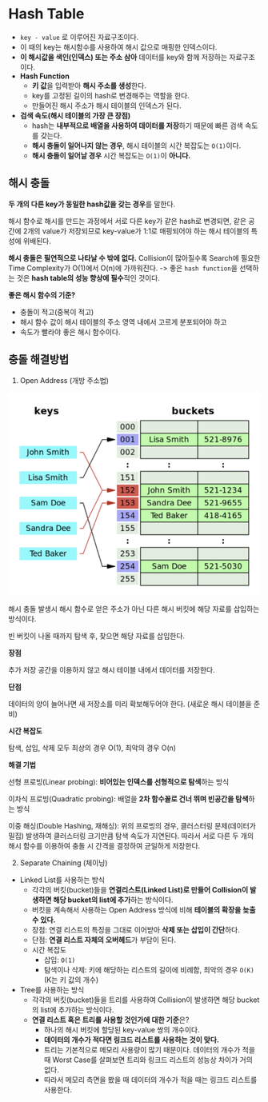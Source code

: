 # Hash Table

- `key - value` 로 이루어진 자료구조이다.
- 이 때의 key는 해시함수를 사용하여 해시 값으로 매핑한 인덱스이다.
- **이 해시값을 색인(인덱스) 또는 주소 삼아** 데이터를 key와 함께 저장하는 자료구조이다.
- **Hash Function**
  - **키 값**을 입력받아 **해시 주소를 생성**한다.
  - key를 고정된 길이의 hash로 변경해주는 역할을 한다.
  - 만들어진 해시 주소가 해시 테이블의 인덱스가 된다.
- **검색 속도(해시 테이블의 가장 큰 장점)**
  - hash는 **내부적으로 배열을 사용하여 데이터를 저장**하기 때문에 빠른 검색 속도를 갖는다.
  - **해시 충돌이 일어나지 않는 경우**, 해시 테이블의 시간 복잡도는 `O(1)`이다.
  - **해시 충돌이 일어날 경우** 시간 복잡도는 `O(1)`이 **아니다.**

## 해시 충돌

**두 개의 다른 key가 동일한 hash값을 갖는 경우**를 말한다.

해시 함수로 해시를 만드는 과정에서 서로 다른 key가 같은 hash로 변경되면, 같은 공간에 2개의 value가 저장되므로 key-value가 1:1로 매핑되어야 하는 해시 테이블의 특성에 위배된다.

**해시 충돌은 필연적으로 나타날 수 밖에 없다.** Collision이 많아질수록 Search에 필요한 Time Complexity가 O(1)에서 O(n)에 가까워진다. -> 좋은 `hash function`을 선택하는 것은 **hash table의 성능 향상에 필수**적인 것이다.

**좋은 해시 함수의 기준?**

- 충돌이 적고(중복이 적고)
- 해시 함수 값이 해시 테이블의 주소 영역 내에서 고르게 분포되어야 하고
- 속도가 빨라야 좋은 해시 함수이다.

## 충돌 해결방법

1. Open Address (개방 주소법)

![](./images/hash.png)

해시 충돌 발생시 해시 함수로 얻은 주소가 아닌 다른 해시 버킷에 해당 자료를 삽입하는 방식이다.

빈 버킷이 나올 때까지 탐색 후, 찾으면 해당 자료를 삽입한다.

**장점**

추가 저장 공간을 이용하지 않고 해시 테이블 내에서 데이터를 저장한다.

**단점**

데이터의 양이 늘어나면 새 저장소를 미리 확보해두어야 한다. (새로운 해시 테이블을 준비)

**시간 복잡도**

탐색, 삽입, 삭제 모두 최상의 경우 O(1), 최악의 경우 O(n)

**해결 기법**

선형 프로빙(Linear probing): **비어있는 인덱스를 선형적으로 탐색**하는 방식

이차식 프로빙(Quadratic probing): 배열을 **2차 함수꼴로 건너 뛰며 빈공간을 탐색**하는 방식

이중 해싱(Double Hashing, 재해싱): 위의 프로빙의 경우, 클러스터링 문제(데이터가 밀집) 발생하여 클러스터링 크기만큼 탐색 속도가 지연된다. 따라서 서로 다른 두 개의 해시 함수를 이용하여 충돌 시 간격을 결정하여 균일하게 저장한다.

2. Separate Chaining (체이닝)

- Linked List를 사용하는 방식
  - 각각의 버킷(bucket)들을 **연결리스트(Linked List)로 만들어 Collision이 발생하면 해당 bucket의 list에 추가**하는 방식이다.
  - 버킷을 계속해서 사용하는 Open Address 방식에 비해 **테이블의 확장을 늦출 수 있다.**
  - 장점: 연결 리스트의 특징을 그대로 이어받아 **삭제 또는 삽입이 간단**하다.
  - 단점: **연결 리스트 자체의 오버헤드**가 부담이 된다.
  - 시간 복잡도
    - 삽입: `O(1)`
    - 탐색이나 삭제: 키에 해당하는 리스트의 길이에 비례함, 최악의 경우 `O(K)` (K는 키 값의 개수)
- Tree를 사용하는 방식
  - 각각의 버킷(bucket)들을 트리를 사용하여 Collision이 발생하면 해당 bucket의 list에 추가하는 방식이다.
  - **연결 리스트 혹은 트리를 사용할 것인가에 대한 기준**은?
    - 하나의 해시 버킷에 할당된 key-value 쌍의 개수이다.
    - **데이터의 개수가 적다면 링크드 리스트를 사용하는 것이 맞다.**
    - 트리는 기본적으로 메모리 사용량이 많기 때문이다. 데이터의 개수가 적을 때 Worst Case를 살펴보면 트리와 링크드 리스트의 성능상 차이가 거의 없다.
    - 따라서 메모리 측면을 봤을 때 데이터의 개수가 적을 때는 링크드 리스트를 사용한다.

